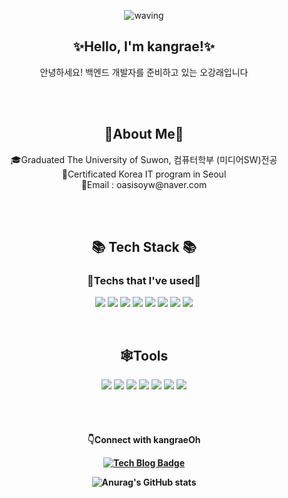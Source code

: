 
<div align="center">

![waving](https://capsule-render.vercel.app/api?type=waving&height=200&animation=twinkling&text=kangraeOh&fontAlign=25&fontAlignY=40&fontSize=50&fontColor=00cc99&color=0:0091E0,100:0079bb)

<h2>✨Hello, I'm kangrae!✨</h2>

안녕하세요! 백엔드 개발자를 준비하고 있는 오강래입니다<br>
  
  
  
<br><br>
<h2>🎈About Me🎈</h2>
🎓Graduated The University of Suwon, 컴퓨터학부 (미디어SW)전공<br>
📜Certificated Korea IT program in Seoul<br>
  💌Email : oasisoyw@naver.com<br>
  

<br><br>
<h2 align="center">📚 Tech Stack 📚</h2>
<h3 align="center">🏃Techs that I've used🚶</h3>

<p>
  <img src="https://img.shields.io/badge/Java-007396?style=flat-square&logo=Java&logoColor=white"/>
 <img src="https://img.shields.io/badge/Spring Boot-6DB33F?style=flat-square&logo=SpringBoot&logoColor=white"/>
  <img src="https://img.shields.io/badge/jQuery-0769AD?style=flat-square&logo=jQuery&logoColor=white"/>
 <img src="https://img.shields.io/badge/JavaScript-F7DF1E?style=flat-square&logo=Javascript&logoColor=black"/>
  <img src="https://img.shields.io/badge/Thymeleaf-005F0F?style=flat-square&logo=Thymeleaf&logoColor=white"/>
  <img src="https://img.shields.io/badge/MySQL-4479A1?style=flat-square&logo=MySQL&logoColor=white"/>
 <img src="https://img.shields.io/badge/Oracle-F80000?style=flat-square&logo=Oracle&logoColor=white"/>
  <img src="https://img.shields.io/badge/Python-3776AB?style=flat-square&logo=python&logoColor=white"/>

 
</p>

 
  <br>

## 🕸️Tools
   
<p>

  <img src="https://img.shields.io/badge/Eclipse-2C2255?style=flat-square&logo=Eclipseide&logoColor=white"/>
 
 <img src="https://img.shields.io/badge/IntelliJ-000000?style=flat-square&logo=IntelliJIDEA&logoColor=white"/>
 
  <img src="https://img.shields.io/badge/VScode-007ACC?style=flat-square&logo=visualstudiocode&logoColor=white"/>
 
  <img src="https://img.shields.io/badge/Anaconda-44A833?style=flat-square&logo=Anaconda&logoColor=white"/>

  <img src="https://img.shields.io/badge/Jupyter-F37626?style=flat-square&logo=Jupyter&logoColor=white"/>

  <img src="https://img.shields.io/badge/Git-F05032?style=flat-square&logo=Git&logoColor=white"/>
 
 <img src="https://img.shields.io/badge/Sourcetree-0052CC?style=flat-square&logo=Sourcetree&logoColor=white"/>

 
</p>
<br><br>
<h4>👇Connect with kangraeOh

<p>

[![Tech Blog Badge](http://img.shields.io/badge/-Tech%20blog-black?style=flat-square&logo=github&link=https://oh-asis.tistory.com/)](https://oh-asis.tistory.com/)



 
![Anurag's GitHub stats](https://github-readme-stats.vercel.app/api?username=Ohgangrae&show_icons=true&theme=high)









 </div>

 
